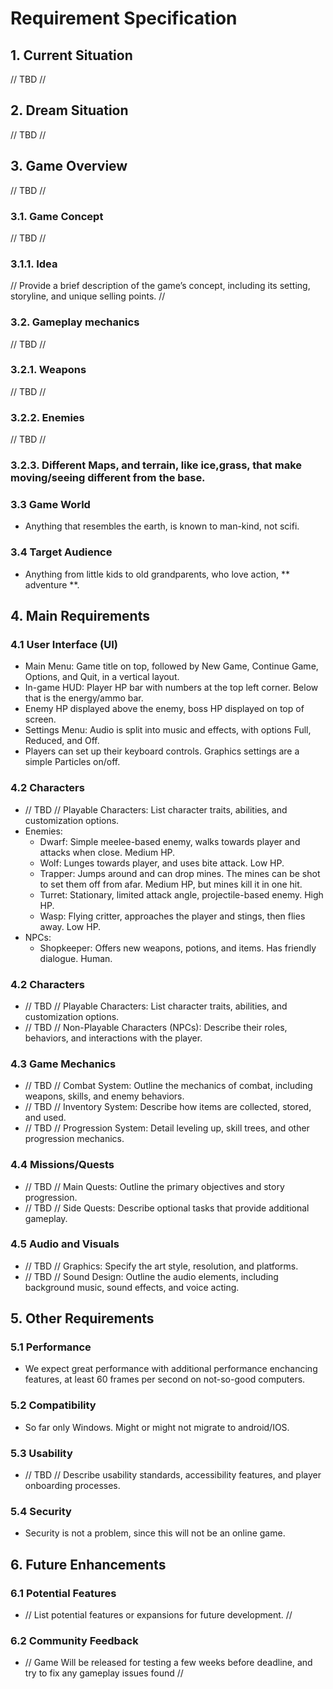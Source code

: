 # Requirement Specification

## 1. Current Situation
// TBD //
## 2. Dream Situation
// TBD //
## 3. Game Overview
// TBD //
### 3.1. Game Concept
// TBD //
### 3.1.1. Idea
// Provide a brief description of the game’s concept, including its setting, storyline, and unique selling points. //

### 3.2. Gameplay mechanics
// TBD //
### 3.2.1. Weapons
// TBD //
### 3.2.2. Enemies
// TBD //
### 3.2.3. Different Maps, and terrain, like ice,grass, that make moving/seeing different from the base.

### 3.3 Game World
- Anything that resembles the earth, is known to man-kind, not scifi.
### 3.4 Target Audience
- Anything from little kids to old grandparents, who love action, ** adventure **.
## 4. Main Requirements

### 4.1 User Interface (UI)
- Main Menu: Game title on top, followed by New Game, Continue Game, Options, and Quit, in a vertical layout.
- In-game HUD: Player HP bar with numbers at the top left corner. Below that is the energy/ammo bar.
- Enemy HP displayed above the enemy, boss HP displayed on top of screen.
- Settings Menu: Audio is split into music and effects, with options Full, Reduced, and Off.
- Players can set up their keyboard controls. Graphics settings are a simple Particles on/off.
### 4.2 Characters
- // TBD // Playable Characters: List character traits, abilities, and customization options.
- Enemies:
	- Dwarf: Simple meelee-based enemy, walks towards player and attacks when close. Medium HP.
	- Wolf: Lunges towards player, and uses bite attack. Low HP.
	- Trapper: Jumps around and can drop mines. The mines can be shot to set them off from afar. Medium HP, but mines kill it in one hit.
	- Turret: Stationary, limited attack angle, projectile-based enemy. High HP.
	- Wasp: Flying critter, approaches the player and stings, then flies away. Low HP.
- NPCs:
	- Shopkeeper: Offers new weapons, potions, and items. Has friendly dialogue. Human.
### 4.2 Characters
- // TBD // Playable Characters: List character traits, abilities, and customization options.
- // TBD // Non-Playable Characters (NPCs): Describe their roles, behaviors, and interactions with the player.
### 4.3 Game Mechanics
- // TBD // Combat System: Outline the mechanics of combat, including weapons, skills, and enemy behaviors.
- // TBD // Inventory System: Describe how items are collected, stored, and used.
- // TBD // Progression System: Detail leveling up, skill trees, and other progression mechanics.
### 4.4 Missions/Quests
- // TBD // Main Quests: Outline the primary objectives and story progression.
- // TBD // Side Quests: Describe optional tasks that provide additional gameplay.
### 4.5 Audio and Visuals
- // TBD //  Graphics: Specify the art style, resolution, and platforms.
- // TBD // Sound Design: Outline the audio elements, including background music, sound effects, and voice acting.

## 5. Other Requirements

### 5.1 Performance
- We expect great performance with additional performance enchancing features, at least 60 frames per second on not-so-good computers.

### 5.2 Compatibility
- So far only Windows. Might or might not migrate to android/IOS.

### 5.3 Usability
- // TBD // Describe usability standards, accessibility features, and player onboarding processes.

### 5.4 Security
- Security is not a problem, since this will not be an online game.

## 6. Future Enhancements

### 6.1 Potential Features
- // List potential features or expansions for future development. //

### 6.2 Community Feedback
- // Game Will be released for testing a few weeks before deadline, and try to fix any gameplay issues found //

